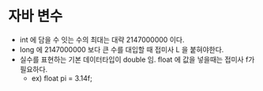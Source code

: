 # 자바 변수  
* int 에 담을 수 잇는 수의 최대는 대략 2147000000 이다. 
* long 에 2147000000 보다 큰 수를 대입할 때 접미사 L 을 붙혀야한다.
* 실수를 표현하는 기본 데이터타입이 double 임. float 에 값을 넣을때는 접미사 f가 필요하다.   
    * ex) float pi = 3.14f;  
